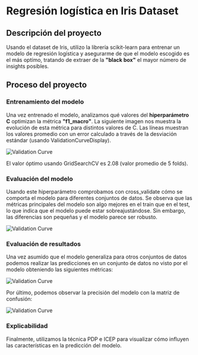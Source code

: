# Regresión logística en Iris Dataset

## Descripción del proyecto

Usando el dataset de Iris, utilizo la librería scikit-learn para entrenar un modelo de regresión logística y asegurarme de que el modelo escogido es el más optímo, tratando de extraer de la **"black box"** el mayor número de insights posibles.

## Proceso del proyecto
### Entrenamiento del modelo
Una vez entrenado el modelo, analizamos qué valores del **hiperparámetro C** optimizan la métrica **"f1_macro"**. La siguiente imagen nos muestra la evolución de esta métrica para distintos valores de C. Las líneas muestran los valores promedio con un error calculado a través de la desviación estándar (usando ValidationCurveDisplay).

<image src="/images/validation_curve.png" alt="Validation Curve">

El valor óptimo usando GridSearchCV es 2.08 (valor promedio de 5 folds).

### Evaluación del modelo
Usando este hiperparámetro comprobamos con cross_validate cómo se comporta el modelo para diferentes conjuntos de datos. Se observa que las métricas principales del modelo son algo mejores en el train que en el test, lo que indica que el modelo puede estar sobreajustándose. Sin embargo, las diferencias son pequeñas y el modelo parece ser robusto.

<image src="/images/cross_validate.png" alt="Validation Curve">

### Evaluación de resultados

Una vez asumido que el modelo generaliza para otros conjuntos de datos podemos realizar las predicciones en un conjunto de datos no visto por el modelo obteniendo las siguientes métricas:

<image src="//imagestest_metrics.png" alt="Validation Curve">

Por último, podemos observar la precisión del modelo con la matriz de confusión:

<image src="/images/confusion_matrix.png" alt="Validation Curve">

### Explicabilidad

Finalmente, utilizamos la técnica PDP e ICEP para visualizar cómo influyen las características en la predicción del modelo.